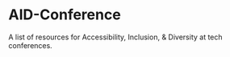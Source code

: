 # AID-Conference
A list of resources for Accessibility, Inclusion, &amp; Diversity at tech conferences.
